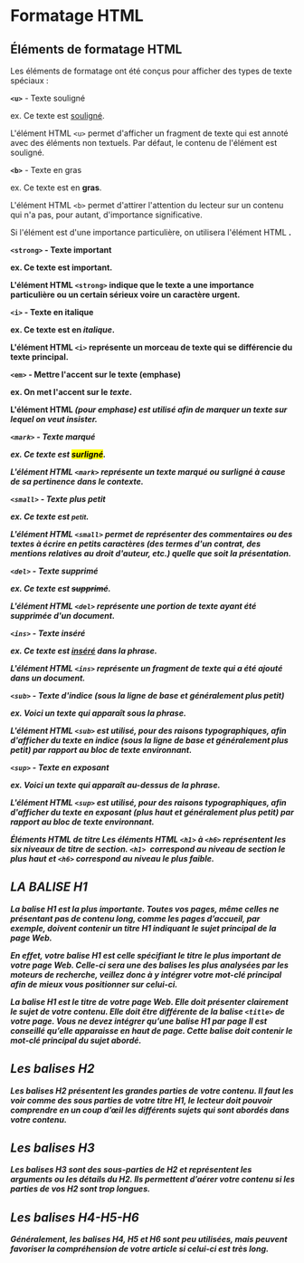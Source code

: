 # Formatage HTML

## Éléments de formatage HTML

Les éléments de formatage ont été conçus pour afficher des types de texte spéciaux :

**`<u>`** - Texte souligné

ex. Ce texte est <u>souligné</u>.

L'élément HTML `<u>` permet d'afficher un fragment de texte qui est annoté avec des éléments non textuels. Par défaut, le contenu de l'élément est souligné.

**`<b>`** - Texte en gras

ex. Ce texte est en **gras**.

L'élément HTML `<b>` permet d'attirer l'attention du lecteur sur un contenu qui n'a pas, pour autant, d'importance significative.

Si l'élément est d'une importance particulière, on utilisera l'élément HTML <strong>.

**`<strong>`** - Texte important

ex. Ce texte est <strong>important</strong>.

L'élément HTML `<strong>` indique que le texte a une importance particulière ou un certain sérieux voire un caractère urgent.

**`<i>`** - Texte en italique

ex. Ce texte est en *italique*.

L'élément HTML `<i>` représente un morceau de texte qui se différencie du texte principal.

**`<em>`** - Mettre l'accent sur le texte (emphase)

ex. On met l'accent sur le <em>texte</em>.

L'élément HTML <em> (pour emphase) est utilisé afin de marquer un texte sur lequel on veut insister.

**`<mark>`** - Texte marqué

ex. Ce texte est <mark>surligné</mark>.

L'élément HTML `<mark>` représente un texte marqué ou surligné à cause de sa pertinence dans le contexte.

**`<small>`** - Texte plus petit

ex. Ce texte est <small>petit</small>.

L'élément HTML `<small>` permet de représenter des commentaires ou des textes à écrire en petits caractères (des termes d'un contrat, des mentions relatives au droit d'auteur, etc.) quelle que soit la présentation.

**`<del>`** - Texte supprimé

ex. Ce texte est <del>supprimé</del>.

L'élément HTML `<del>` représente une portion de texte ayant été supprimée d'un document.

**`<ins>`** - Texte inséré

ex. Ce texte est <ins>inséré</ins> dans la phrase.

L'élément HTML `<ins>` représente un fragment de texte qui a été ajouté dans un document.

`<sub>` - Texte d'indice (sous la ligne de base et généralement plus petit)

ex. Voici un texte qui apparaît sous la phrase.

L'élément HTML `<sub>` est utilisé, pour des raisons typographiques, afin d'afficher du texte en indice (sous la ligne de base et généralement plus petit) par rapport au bloc de texte environnant.

`<sup>` - Texte en exposant

ex. Voici un texte qui apparaît au-dessus de la phrase.

L'élément HTML `<sup>` est utilisé, pour des raisons typographiques, afin d'afficher du texte en exposant (plus haut et généralement plus petit) par rapport au bloc de texte environnant.

Éléments HTML de titre
Les éléments HTML `<h1>` à `<h6>` représentent les six niveaux de titre de section. `<h1> `correspond au niveau de section le plus haut et `<h6>` correspond au niveau le plus faible.

## LA BALISE H1

La balise H1 est la plus importante. Toutes vos pages, même celles ne présentant pas de contenu long, comme les pages d’accueil, par exemple, doivent contenir un titre H1 indiquant le sujet principal de la page Web.

En effet, votre balise H1 est celle spécifiant le titre le plus important de votre page Web. Celle-ci sera une des balises les plus analysées par les moteurs de recherche, veillez donc à y intégrer votre mot-clé principal afin de mieux vous positionner sur celui-ci.

La balise H1 est le titre de votre page Web. Elle doit présenter clairement le sujet de votre contenu.
Elle doit être différente de la balise `<title>` de votre page.
Vous ne devez intégrer qu’une balise H1 par page
Il est conseillé qu’elle apparaisse en haut de page.
Cette balise doit contenir le mot-clé principal du sujet abordé.

## Les balises H2

Les balises H2 présentent les grandes parties de votre contenu. Il faut les voir comme des sous parties de votre titre H1, le lecteur doit pouvoir comprendre en un coup d’œil les différents sujets qui sont abordés dans votre contenu.

## Les balises H3

Les balises H3 sont des sous-parties de H2 et représentent les arguments ou les détails du H2. Ils permettent d’aérer votre contenu si les parties de vos H2 sont trop longues.

## Les balises H4-H5-H6

Généralement, les balises H4, H5 et H6 sont peu utilisées, mais peuvent favoriser la compréhension de votre article si celui-ci est très long.
